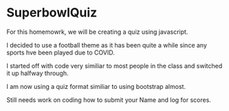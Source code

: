 # SuperbowlQuiz

For this homemowrk, we will be creating a quiz using javascript.

I decided to use a football theme as it has been quite a while since any sports hve been played due to COVID.

I started off with code very similiar to most people in the class and switched it up halfway through.

I am now using a quiz format similiar to using bootstrap almost.

Still needs work on coding how to submit your Name and log for scores.

